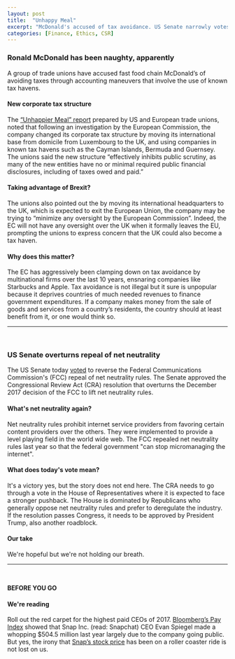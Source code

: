 ```yaml
---
layout: post
title:  "Unhappy Meal"
excerpt: "McDonald's accused of tax avoidance. US Senate narrowly votes to overturn repeal of net neutrality. And we're reading the Bloomberg Pay Index on the highest paid CEOs for 2017."
categories: [Finance, Ethics, CSR]
---
```


### Ronald McDonald has been naughty, apparently

A group of trade unions have accused fast food chain McDonald’s of avoiding taxes through accounting maneuvers that involve the use of known tax havens.

#### New corporate tax structure

The <a href="https://www.epsu.org/sites/default/files/article/files/Unhappier_Meal_FINAL.pdf" target="_blank">“Unhappier Meal” report</a> prepared by US and European trade unions, noted that following an investigation by the European Commission, the company changed its corporate tax structure by moving its international base from domicile from Luxembourg to the UK, and using companies in known tax havens such as the Cayman Islands, Bermuda and Guernsey. The unions said the new structure “effectively inhibits public scrutiny, as many of the new entities have no or minimal required public financial disclosures, including of taxes owed and paid.”

#### Taking advantage of Brexit?

The unions also pointed out the by moving its international headquarters to the UK, which is expected to exit the European Union, the company may be trying to “minimize any oversight by the European Commission”.  Indeed, the EC will not have any oversight over the UK when it formally leaves the EU, prompting the unions to express concern that the UK could also become a tax haven.

#### Why does this matter?

The EC has aggressively been clamping down on tax avoidance by multinational firms over the last 10 years, ensnaring companies like Starbucks and Apple. Tax avoidance is not illegal but it sure is unpopular because it deprives countries of much needed revenues to finance government expenditures. If a company makes money from the sale of goods and services from a country’s residents, the country should at least benefit from it, or one would think so.

* * *
<br >

### US Senate overturns repeal of net neutrality

The US Senate today <a href="https://arstechnica.com/tech-policy/2018/05/senate-votes-to-overturn-ajit-pais-net-neutrality-repeal/" target="_blank">voted</a> to reverse the Federal Communications Commission's (FCC) repeal of net neutrality rules. The Senate approved the Congressional Review Act (CRA) resolution that overturns the December 2017 decision of the FCC to lift net neutrality rules.

#### What's net neutrality again?

Net neutrality rules prohibit internet service providers from favoring certain content providers over the others. They were implemented to provide a level playing field in the world wide web. The FCC repealed net neutrality rules last year so that the federal government "can stop micromanaging the internet".

#### What does today's vote mean?

It's a victory yes, but the story does not end here. The CRA needs to go through a vote in the House of Representatives where it is expected to face a stronger pushback. The House is dominated by Republicans who generally oppose net neutrality rules and prefer to deregulate the industry. If the resolution passes Congress, it needs to be approved by President Trump, also another roadblock.

#### Our take

We're hopeful but we're not holding our breath. 


* * *
<br />

**BEFORE YOU GO**

#### **We're reading**

Roll out the red carpet for the highest paid CEOs of 2017. <a href="https://www.bloomberg.com/graphics/2018-highest-paid-ceos/" target="_blank">Bloomberg’s Pay Index</a> showed that Snap Inc. (read: Snapchat) CEO Evan Spiegel made a whopping $504.5 million last year largely due to the company going public. But yes, the irony that <a href="https://www.google.com/search?q=google+finance+snap&oq=google+finance+snap+&aqs=chrome.0.0l2j69i64.9110j1j9&sourceid=chrome&ie=UTF-8" target="_blank">Snap’s stock price</a> has been on a roller coaster ride is not lost on us.  

